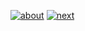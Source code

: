 [![about](https://64.media.tumblr.com/e925a081c313ada91bb12184582f82f1/1c13b5f0e6fe6474-de/s100x200/72062ceb86240f24b22eeab6f19e2a5424cd57fb.gifv)](https://jthegreat.straw.page)
[![next](https://64.media.tumblr.com/d3375a7a9b0c00efbabbcc71505dd501/1c13b5f0e6fe6474-0f/s100x200/4a926ef8649af6c8239c1bde0a5aa27b6efc4280.gifv)]()
